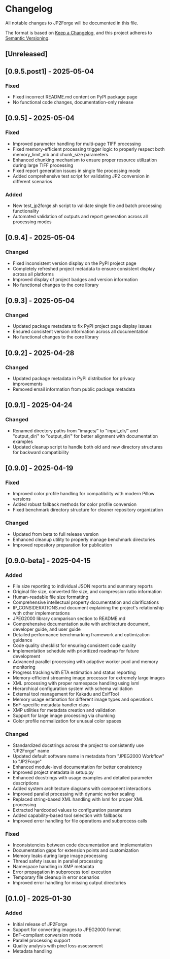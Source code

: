 # Changelog

All notable changes to JP2Forge will be documented in this file.

The format is based on [Keep a Changelog](https://keepachangelog.com/en/1.0.0/),
and this project adheres to [Semantic Versioning](https://semver.org/spec/v2.0.0.html).

## [Unreleased]

## [0.9.5.post1] - 2025-05-04

### Fixed
- Fixed incorrect README.md content on PyPI package page
- No functional code changes, documentation-only release

## [0.9.5] - 2025-05-04

### Fixed
- Improved parameter handling for multi-page TIFF processing
- Fixed memory-efficient processing trigger logic to properly respect both memory_limit_mb and chunk_size parameters
- Enhanced chunking mechanism to ensure proper resource utilization during large TIFF processing
- Fixed report generation issues in single file processing mode
- Added comprehensive test script for validating JP2 conversion in different scenarios

### Added
- New test_jp2forge.sh script to validate single file and batch processing functionality
- Automated validation of outputs and report generation across all processing modes

## [0.9.4] - 2025-05-04

### Changed
- Fixed inconsistent version display on the PyPI project page
- Completely refreshed project metadata to ensure consistent display across all platforms
- Improved display of project badges and version information
- No functional changes to the core library

## [0.9.3] - 2025-05-04

### Changed
- Updated package metadata to fix PyPI project page display issues
- Ensured consistent version information across all documentation
- No functional changes to the core library

## [0.9.2] - 2025-04-28

### Changed
- Updated package metadata in PyPI distribution for privacy improvements
- Removed email information from public package metadata

## [0.9.1] - 2025-04-24

### Changed
- Renamed directory paths from "images/" to "input_dir/" and "output_dir/" to "output_dir/" for better alignment with documentation examples
- Updated cleanup script to handle both old and new directory structures for backward compatibility

## [0.9.0] - 2025-04-19

### Fixed
- Improved color profile handling for compatibility with modern Pillow versions
- Added robust fallback methods for color profile conversion
- Fixed benchmark directory structure for cleaner repository organization

### Changed
- Updated from beta to full release version
- Enhanced cleanup utility to properly manage benchmark directories
- Improved repository preparation for publication

## [0.9.0-beta] - 2025-04-15

### Added
- File size reporting to individual JSON reports and summary reports
- Original file size, converted file size, and compression ratio information
- Human-readable file size formatting
- Comprehensive intellectual property documentation and clarifications
- IP_CONSIDERATIONS.md document explaining the project's relationship with other implementations
- JPEG2000 library comparison section to README.md
- Comprehensive documentation suite with architecture document, developer guide, and user guide
- Detailed performance benchmarking framework and optimization guidance
- Code quality checklist for ensuring consistent code quality
- Implementation schedule with prioritized roadmap for future development
- Advanced parallel processing with adaptive worker pool and memory monitoring
- Progress tracking with ETA estimation and status reporting
- Memory-efficient streaming image processor for extremely large images
- XML processing with proper namespace handling using lxml
- Hierarchical configuration system with schema validation
- External tool management for Kakadu and ExifTool
- Memory usage estimation for different image types and operations
- BnF-specific metadata handler class
- XMP utilities for metadata creation and validation
- Support for large image processing via chunking
- Color profile normalization for unusual color spaces

### Changed
- Standardized docstrings across the project to consistently use "JP2Forge" name
- Updated default software name in metadata from "JPEG2000 Workflow" to "JP2Forge"
- Enhanced module-level documentation for better consistency
- Improved project metadata in setup.py
- Enhanced docstrings with usage examples and detailed parameter descriptions
- Added system architecture diagrams with component interactions
- Improved parallel processing with dynamic worker scaling
- Replaced string-based XML handling with lxml for proper XML processing
- Extracted hardcoded values to configuration parameters
- Added capability-based tool selection with fallbacks
- Improved error handling for file operations and subprocess calls

### Fixed
- Inconsistencies between code documentation and implementation
- Documentation gaps for extension points and customization
- Memory leaks during large image processing
- Thread safety issues in parallel processing
- Namespace handling in XMP metadata
- Error propagation in subprocess tool execution
- Temporary file cleanup in error scenarios
- Improved error handling for missing output directories

## [0.1.0] - 2025-01-30

### Added
- Initial release of JP2Forge
- Support for converting images to JPEG2000 format
- BnF-compliant conversion mode
- Parallel processing support
- Quality analysis with pixel loss assessment
- Metadata handling